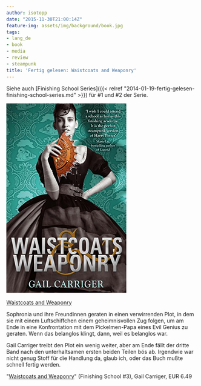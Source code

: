 ```yaml
---
author: isotopp
date: "2015-11-30T21:00:14Z"
feature-img: assets/img/background/book.jpg
tags:
- lang_de
- book
- media
- review
- steampunk
title: 'Fertig gelesen: Waistcoats and Weaponry'
---
```

Siehe auch [Finishing School Series]({{< relref "2014-01-19-fertig-gelesen-finishing-school-series.md" >}}) für #1 und #2 der Serie.

[![](/uploads/2015/11/waistcoats.jpg)](https://www.amazon.de/dp/B00LTUCAKS)

[Waistcoats and Weaponry](https://www.amazon.de/dp/B00LTUCAKS)

Sophronia und ihre Freundinnen geraten in einen verwirrenden Plot, in dem sie mit einem Luftschiffchen einem geheimnisvollen Zug folgen, um am Ende in eine Konfrontation mit dem Pickelmen-Papa eines Evil Genius zu geraten. Wenn das belanglos klingt, dann, weil es belanglos war.

Gail Carriger treibt den Plot ein wenig weiter, aber am Ende fällt der dritte Band nach den unterhaltsamen ersten beiden Teilen bös ab. Irgendwie war nicht genug Stoff für die Handlung da, glaub ich, oder das Buch mußte schnell fertig werden.

"[Waistcoats and Weaponry](https://www.amazon.de/dp/B00LTUCAKS)" (Finishing School #3), Gail Carriger, EUR 6.49
